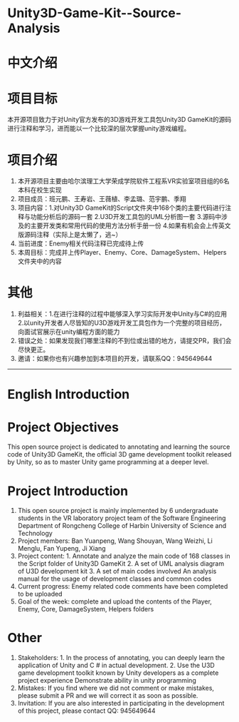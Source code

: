 # Unity3D-Game-Kit--Source-Analysis
# 中文介绍
# 项目目标
本开源项目致力于对Unity官方发布的3D游戏开发工具包Unity3D GameKit的源码进行注释和学习，进而能以一个比较深的层次掌握unity游戏编程。
# 项目介绍
1. 本开源项目主要由哈尔滨理工大学荣成学院软件工程系VR实验室项目组的6名本科在校生实现
2. 项目成员：班元鹏、王寿岩、王薇植、李孟璐、范宇鹏、季翔
3. 项目内容：1.对Unity3D GameKit的Script文件夹中168个类的主要代码进行注释与功能分析后的源码一套 2.U3D开发工具包的UML分析图一套 3.源码中涉及的主要开发类和常用代码的使用方法分析手册一份 4.如果有机会会上传英文版源码注释（实际上是太懒了，逃~）
4. 当前进度：Enemy相关代码注释已完成待上传
5. 本周目标：完成并上传Player、Enemy、Core、DamageSystem、Helpers文件夹中的内容
# 其他
1. 利益相关：1.在进行注释的过程中能够深入学习实际开发中Unity与C#的应用 2.以unity开发者人尽皆知的U3D游戏开发工具包作为一个完整的项目经历，向面试官展示在unity编程方面的能力 
2. 错误之处：如果发现我们哪里注释的不到位或出错的地方，请提交PR，我们会尽快更正。
3. 邀请：如果你也有兴趣参加到本项目的开发，请联系QQ：945649644
----------------------------------------------------------------------------------------------------------------------------------------
# English Introduction

# Project Objectives
This open source project is dedicated to annotating and learning the source code of Unity3D GameKit, the official 3D game development toolkit released by Unity, so as to master Unity game programming at a deeper level.

# Project Introduction
1. This open source project is mainly implemented by 6 undergraduate students in the VR laboratory project team of the Software Engineering Department of Rongcheng College of Harbin University of Science and Technology
2. Project members: Ban Yuanpeng, Wang Shouyan, Wang Weizhi, Li Menglu, Fan Yupeng, Ji Xiang
3. Project content: 1. Annotate and analyze the main code of 168 classes in the Script folder of Unity3D GameKit 2. A set of UML analysis diagram of U3D development kit 3. A set of main codes involved 
An analysis manual for the usage of development classes and common codes
4. Current progress: Enemy related code comments have been completed to be uploaded
5. Goal of the week: complete and upload the contents of the Player, Enemy, Core, DamageSystem, Helpers folders

# Other
1. Stakeholders: 1. In the process of annotating, you can deeply learn the application of Unity and C # in actual development. 2. Use the U3D game development toolkit known by Unity developers as a complete project experience 
Demonstrate ability in unity programming
2. Mistakes: If you find where we did not comment or make mistakes, please submit a PR and we will correct it as soon as possible.
3. Invitation: If you are also interested in participating in the development of this project, please contact QQ: 945649644
